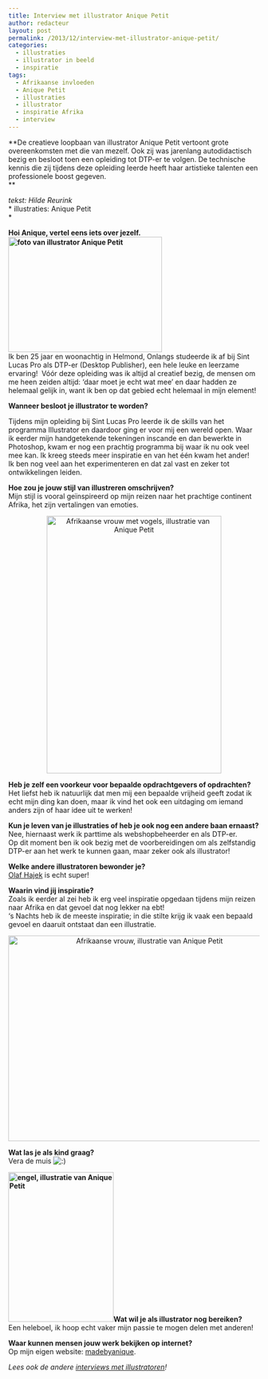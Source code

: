 ```yaml
---
title: Interview met illustrator Anique Petit
author: redacteur
layout: post
permalink: /2013/12/interview-met-illustrator-anique-petit/
categories:
  - illustraties
  - illustrator in beeld
  - inspiratie
tags:
  - Afrikaanse invloeden
  - Anique Petit
  - illustraties
  - illustrator
  - inspiratie Afrika
  - interview
---
```

**De creatieve loopbaan van illustrator Anique Petit vertoont grote overeenkomsten met die van mezelf. Ook zij was jarenlang autodidactisch bezig en besloot toen een opleiding tot DTP-er te volgen. De technische kennis die zij tijdens deze opleiding leerde heeft haar artistieke talenten een professionele boost gegeven.  
**

*tekst: Hilde Reurink*  
* illustraties: Anique Petit  
*

**Hoi Anique, vertel eens iets over jezelf.<img class="alignright  wp-image-5338" title="Dit is Anique" src="http://www.schildertuin.nl/wordpress/wp-content/uploads/2013/12/foto-van-Anique-Petit.jpg" alt="foto van illustrator Anique Petit" width="308" height="231" />**  
Ik ben 25 jaar en woonachtig in Helmond, Onlangs studeerde ik af bij Sint Lucas Pro als DTP-er (Desktop Publisher), een hele leuke en leerzame ervaring!  Vóór deze opleiding was ik altijd al creatief bezig, de mensen om me heen zeiden altijd: ‘daar moet je echt wat mee’ en daar hadden ze helemaal gelijk in, want ik ben op dat gebied echt helemaal in mijn element!

**Wanneer besloot je illustrator te worden?**<!--more-->

  
Tijdens mijn opleiding bij Sint Lucas Pro leerde ik de skills van het programma Illustrator en daardoor ging er voor mij een wereld open. Waar ik eerder mijn handgetekende tekeningen inscande en dan bewerkte in Photoshop, kwam er nog een prachtig programma bij waar ik nu ook veel mee kan. Ik kreeg steeds meer inspiratie en van het één kwam het ander!  
Ik ben nog veel aan het experimenteren en dat zal vast en zeker tot ontwikkelingen leiden.

**Hoe zou je jouw stijl van illustreren omschrijven?**  
Mijn stijl is vooral geïnspireerd op mijn reizen naar het prachtige continent Afrika, het zijn vertalingen van emoties.

<p style="text-align: center;">
  <img class="aligncenter size-full wp-image-5343" title="Afrikaanse vrouw met vogels, illustratie van Anique Petit" src="http://www.schildertuin.nl/wordpress/wp-content/uploads/2013/12/Afrikaanse-vrouw-met-vogels.jpg" alt="Afrikaanse vrouw met vogels, illustratie van Anique Petit" width="350" height="516" />
</p>

**Heb je zelf een voorkeur voor bepaalde opdrachtgevers of opdrachten?**  
Het liefst heb ik natuurlijk dat men mij een bepaalde vrijheid geeft zodat ik echt mijn ding kan doen, maar ik vind het ook een uitdaging om iemand anders zijn of haar idee uit te werken!

**Kun je leven van je illustraties of heb je ook nog een andere baan ernaast?**  
Nee, hiernaast werk ik parttime als webshopbeheerder en als DTP-er.  
Op dit moment ben ik ook bezig met de voorbereidingen om als zelfstandig DTP-er aan het werk te kunnen gaan, maar zeker ook als illustrator!

**Welke andere illustratoren bewonder je?**  
<a title="website van illustrator en kunstenaar Olaf Hajek" href="http://olafhajek.de" target="_blank">Olaf Hajek</a> is echt super!

**Waarin vind jij inspiratie?**  
Zoals ik eerder al zei heb ik erg veel inspiratie opgedaan tijdens mijn reizen naar Afrika en dat gevoel dat nog lekker na ebt!  
‘s Nachts heb ik de meeste inspiratie; in die stilte krijg ik vaak een bepaald gevoel en daaruit ontstaat dan een illustratie.

<p style="text-align: center;">
  <img class="aligncenter size-full wp-image-5342" title="Afrikaanse vrouw, illustratie van Anique Petit" src="http://www.schildertuin.nl/wordpress/wp-content/uploads/2013/12/Afrikaanse-vrouw.jpg" alt="Afrikaanse vrouw, illustratie van Anique Petit" width="550" height="412" />
</p>

**Wat las je als kind graag?**  
Vera de muis <img src="http://www.schildertuin.nl/wordpress/wp-includes/images/smilies/icon_smile.gif" alt=":)" class="wp-smiley" />

**<img class="alignleft size-medium wp-image-5346" title="engel, illustratie van Anique Petit" src="http://www.schildertuin.nl/wordpress/wp-content/uploads/2013/12/engel1-211x300.jpg" alt="engel, illustratie van Anique Petit" width="211" height="300" />Wat wil je als illustrator nog bereiken?**  
Een heleboel, ik hoop echt vaker mijn passie te mogen delen met anderen!

**Waar kunnen mensen jouw werk bekijken op internet?**  
Op mijn eigen website: <a title="portfolio van illustrator Anique Petit" href="http://aniquepetit.wix.com/madeby" target="_blank">madebyanique</a>.

*Lees ook de andere <a title="Interviews met illustratoren" href="http://www.schildertuin.nl/wordpress/interviews-met-illustratoren/" target="_blank">interviews met illustratoren</a>!*